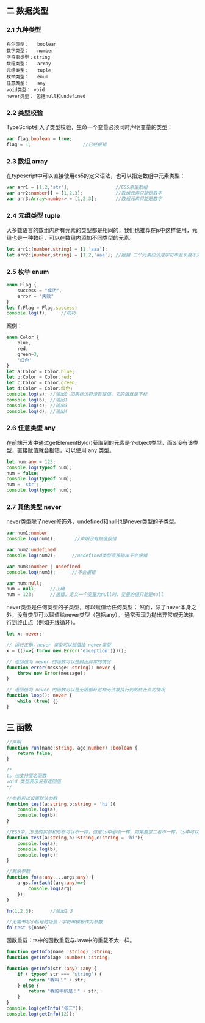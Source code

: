 ## 二 数据类型
### 2.1 九种类型
```
布尔类型：	boolean
数字类型：	number
字符串类型：string
数组类型：	array
元组类型：	tuple
枚举类型：	enum
任意类型：	any
void类型：	void
never类型： 包括null和undefined
```
### 2.2 类型校验
TypeScript引入了类型校验，生命一个变量必须同时声明变量的类型：
```ts
var flag:boolean = true;
flag = 1;                   //已经报错
```
### 2.3 数组 array
在typescript中可以直接使用es5的定义语法，也可以指定数组中元素类型：
```ts
var arr1 = [1,2,'str']; 				//ES5原生数组
var arr2:number[] = [1,2,3]; 			//数组元素只能是数字
var arr3:Array<number> = [1,2,3]; 	    //数组元素只能是数字
```
### 2.4 元组类型 tuple
大多数语言的数组内所有元素的类型都是相同的，我们也推荐在js中这样使用，元组也是一种数组，可以在数组内添加不同类型的元素。
```ts
let arr1:[number,string] = [1,'aaa'];
let arr2:[number,string] = [1,2,'aaa']; //报错 二个元素应该是字符串且长度不对
```
### 2.5 枚举 enum
```ts
enum Flag {
    success = "成功",
    error = "失败"
}
let f:Flag = Flag.success;
console.log(f);     //成功
```
案例：
```ts
enum Color {
    blue, 
    red, 
    green=3,
    '红色'
}
let a:Color = Color.blue;
let b:Color = Color.red;
let c:Color = Color.green;
let d:Color = Color.红色;
console.log(a); //输出0 如果标识符没有赋值，它的值就是下标
console.log(b); //输出1
console.log(c); //输出3
console.log(d); //输出4
```
### 2.6 任意类型 any
在前端开发中通过getElementById()获取到的元素是个object类型，而ts没有该类型，直接赋值就会报错，可以使用 any 类型。
```ts
let num:any = 123;
console.log(typeof num);
num = false;
console.log(typeof num);
num = 'str';
console.log(typeof num);
```
### 2.7 其他类型 never
never类型除了never修饰外，undefined和null也是never类型的子类型。

```ts
var num1:number
console.log(num1);       //声明没有赋值报错

var num2:undefined
console.log(num2);      //undefined类型直接输出不会报错

var num3:number | undefined
console.log(num3);      //不会报错

var num:null;
num = null;		//正确
num = 123;		//报错，定义一个变量为null时，变量的值只能是null

```

never类型是任何类型的子类型，可以赋值给任何类型；
然而，除了never本身之外，没有类型可以赋值给never类型（包括any）。
通常表现为抛出异常或无法执行到终止点（例如无线循环）。
```ts
let x: never;

// 运行正确，never 类型可以赋值给 never类型
x = (()=>{ throw new Error('exception')})();

// 返回值为 never 的函数可以是抛出异常的情况
function error(message: string): never {
    throw new Error(message);
}

// 返回值为 never 的函数可以是无限循环这种无法被执行到的终止点的情况
function loop(): never {
    while (true) {}
}
```
## 三 函数
```ts
//声明
function run(name:string, age:number) :boolean {
    return false;
}

/*
ts 也支持匿名函数
void 类型表示没有返回值
*/

//参数可以设置默认参数
function test(a:string,b:string = 'hi'){
    console.log(a);
    console.log(b);
}

//ES5中，方法的实参和形参可以不一样，但是ts中必须一样，如果要求二者不一样，ts中可以配置可选参数。
function test(a:string,b?:string,c:string = 'hi'){
    console.log(a);
    console.log(b);
    console.log(c);
}

//剩余参数
function fn(a:any,...args:any) {
    args.forEach((arg:any)=>{
        console.log(arg)
    });
}

fn(1,2,3);      //输出2 3

//无需书写小括号的场景：字符串模板作为参数
fn`test ${name}`

```
函数重载：ts中的函数重载与Java中的重载不太一样。
```ts
function getInfo(name :string) :string;
function getInfo(age :number) :string;

function getInfo(str :any) :any {
    if ( typeof str === 'string') {
        return "我叫：" + str;
    } else {
        return "我的年龄是：" + str;
    }
}
console.log(getInfo("张三"));
console.log(getInfo(12));
```
